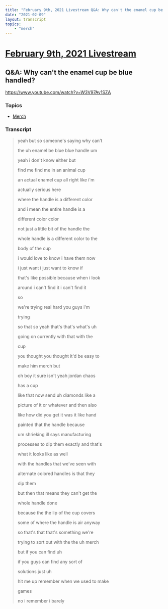 ```yaml
---
title: "February 9th, 2021 Livestream Q&A: Why can't the enamel cup be blue handled?"
date: "2021-02-09"
layout: transcript
topics:
    - "merch"
---
```

# [February 9th, 2021 Livestream](../2021-02-09.md)
## Q&A: Why can't the enamel cup be blue handled?
https://www.youtube.com/watch?v=W3V97Av1SZA

### Topics
* [Merch](../topics/merch.md)

### Transcript

> yeah but so someone's saying why can't
> 
> the uh enamel be blue blue handle um
> 
> yeah i don't know either but
> 
> find me find me in an animal cup
> 
> an actual enamel cup all right like i'm
> 
> actually serious here
> 
> where the handle is a different color
> 
> and i mean the entire handle is a
> 
> different color color
> 
> not just a little bit of the handle the
> 
> whole handle is a different color to the
> 
> body of the cup
> 
> i would love to know i have them now
> 
> i just want i just want to know if
> 
> that's like possible because when i look
> 
> around i can't find it i can't find it
> 
> so
> 
> we're trying real hard you guys i'm
> 
> trying
> 
> so that so yeah that's that's what's uh
> 
> going on currently with that with the
> 
> cup
> 
> you thought you thought it'd be easy to
> 
> make him merch but
> 
> oh boy it sure isn't yeah jordan chaos
> 
> has a cup
> 
> like that now send uh diamonds like a
> 
> picture of it or whatever and then also
> 
> like how did you get it was it like hand
> 
> painted that the handle because
> 
> um shrieking ill says manufacturing
> 
> processes to dip them exactly and that's
> 
> what it looks like as well
> 
> with the handles that we've seen with
> 
> alternate colored handles is that they
> 
> dip them
> 
> but then that means they can't get the
> 
> whole handle done
> 
> because the the lip of the cup covers
> 
> some of where the handle is air anyway
> 
> so that's that that's something we're
> 
> trying to sort out with the the uh merch
> 
> but if you can find uh
> 
> if you guys can find any sort of
> 
> solutions just uh
> 
> hit me up remember when we used to make
> 
> games
> 
> no i remember i barely
> 
